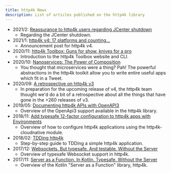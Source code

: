 ```yaml
---
title: http4k News
description: List of articles published on the http4k library
---
```


<span style="display: none">
* 2020/11: [http4k v4 Unleashed](./http4k_v4)
    - There's a new major http4k release! Read about all the new stuff the team have been working on for http4k v4.
</span>

* 2021/2: [Reassurance to http4k users regarding JCenter shutdown](./regarding_jcenter)
    - Regarding the JCenter shutdown.
* 2021/1: [http4k v4: 17 platforms and counting...](./http4k_v4)
    - Announcement post for http4k v4.
* 2020/11: [http4k Toolbox: Guns for show, knives for a pro](./toolbox)
    - Introduction to the http4k Toolbox website and CLI.
* 2020/10: [Nanoservices: The Power of Composition](./nanoservices)
    - You thought that microservices were a thing? Pah! The powerful abstractions in the http4k toolkit allow you to write entire useful apps which fit in a Tweet.
* 2020/09: [A retrospective on http4k v3](./retrospective_v3)
    - In preparation for the upcoming release of v4, the http4k team thought we'd do a bit of a retrospective about all the things that have gone in the >260 releases of v3.
* 2019/05: [Documenting http4k APIs with OpenAPI3](./documenting_apis_with_openapi)
    - Overview of the OpenApi3 support available in the http4k library.
* 2018/11: [Add typesafe 12-factor configuration to http4k apps with Environments](./typesafe_configuration)
    - Overview of how to configure http4k applications using the http4k-cloudnative module.
* 2018/02: [TDDing http4k](../guide/tutorials/tdding_http4k)
    - Step-by-step guide to TDDing a simple http4k application.
* 2017/12: [Websockets. But typesafe. And testable. Without the Server](./typesafe_websockets)
    - Overview of typesafe Websocket support in http4k.
* 2017/11: [Server as a Function. In Kotlin. Typesafe. Without the Server](./meet_http4k)
    - Overview of the Kotlin "Server as a Function" library, http4k.

